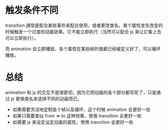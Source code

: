 # 触发条件不同

transition 通常是配合某些事件来配合使用，或者更改类名，某个属性发生改变的时候触发一个过度的动画效果。它不能立即执行（当然可以配合 js 来让它看上去可以立即执行）。

而 animation 会立即播放，各个属性在某些帧的值都已经被定义好了，可以循环播放。

# 总结

animation 和 js 的交互不是很密切，因为它把动画的各个部分都写死了，只是通过 js 更换类名来选择不同的动画而已。

- 如果需要灵活地定制各个帧以及循环，这个时候 animation 会更好一些
- 如果只需要类似 from => to 这种效果，使用 transition 会更好一些
- 如需要 js 来设定设定动画的属性，使用 transition 会更好一些
